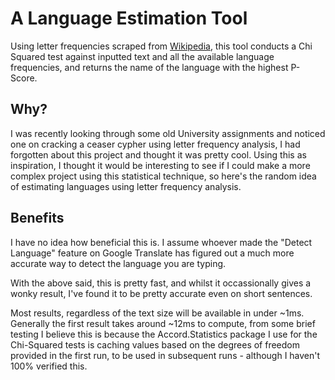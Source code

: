 # A Language Estimation Tool
Using letter frequencies scraped from [Wikipedia](https://en.wikipedia.org/wiki/Letter_frequency), this tool conducts a Chi Squared test against inputted text and all the available language frequencies, and returns the name of the language with the highest P-Score.

## Why?
I was recently looking through some old University assignments and noticed one on cracking a ceaser cypher using letter frequency analysis, I had forgotten about this project and thought it was pretty cool.
Using this as inspiration, I thought it would be interesting to see if I could make a more complex project using this statistical technique, so here's the random idea of estimating languages using letter frequency analysis.

## Benefits
I have no idea how beneficial this is. I assume whoever made the "Detect Language" feature on Google Translate has figured out a much more accurate way to detect the language you are typing.

With the above said, this is pretty fast, and whilst it occassionally gives a wonky result, I've found it to be pretty accurate even on short sentences.

Most results, regardless of the text size will be available in under ~1ms. Generally the first result takes around ~12ms to compute, from some brief testing I believe this is because the Accord.Statistics package I use for the Chi-Squared tests is caching values based on the degrees of freedom provided in the first run, to be used in subsequent runs - although I haven't 100% verified this.
